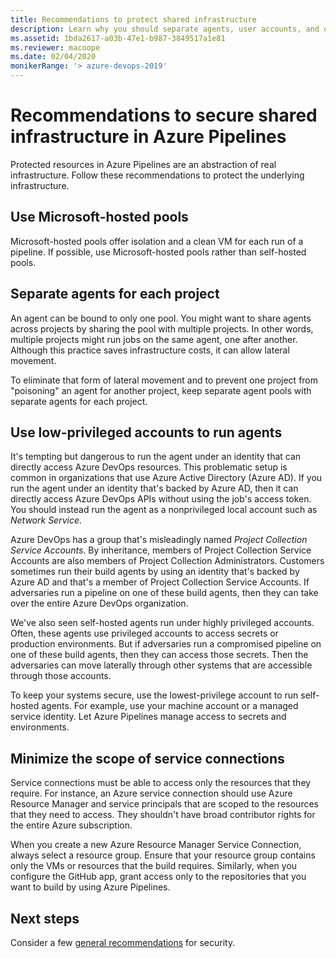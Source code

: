 ```yaml
---
title: Recommendations to protect shared infrastructure
description: Learn why you should separate agents, user accounts, and other infrastructure components.
ms.assetid: 1bda2617-a03b-47e1-b987-3849517a1e81
ms.reviewer: macoope
ms.date: 02/04/2020
monikerRange: '> azure-devops-2019'
---
```


# Recommendations to secure shared infrastructure in Azure Pipelines

Protected resources in Azure Pipelines are an abstraction of real infrastructure.
Follow these recommendations to protect the underlying infrastructure.

## Use Microsoft-hosted pools

Microsoft-hosted pools offer isolation and a clean VM for each run of a pipeline.
If possible, use Microsoft-hosted pools rather than self-hosted pools.

## Separate agents for each project

An agent can be bound to only one pool.
You might want to share agents across projects by sharing the pool with multiple projects.
In other words, multiple projects might run jobs on the same agent, one after another.
Although this practice saves infrastructure costs, it can allow lateral movement.

To eliminate that form of lateral movement and to prevent one project from "poisoning" an agent for another project, keep separate agent pools with separate agents for each project.

## Use low-privileged accounts to run agents

It's tempting but dangerous to run the agent under an identity that can directly access Azure DevOps resources.
This problematic setup is common in organizations that use Azure Active Directory (Azure AD).
If you run the agent under an identity that's backed by Azure AD, then it can directly access Azure DevOps APIs without using the job's access token.
You should instead run the agent as a nonprivileged local account such as _Network Service_.

Azure DevOps has a group that's misleadingly named _Project Collection Service Accounts_.
By inheritance, members of Project Collection Service Accounts are also members of Project Collection Administrators.
Customers sometimes run their build agents by using an identity that's backed by Azure AD and that's a member of Project Collection Service Accounts.
If adversaries run a pipeline on one of these build agents, then they can take over the entire Azure DevOps organization.

We've also seen self-hosted agents run under highly privileged accounts.
Often, these agents use privileged accounts to access secrets or production environments.
But if adversaries run a compromised pipeline on one of these build agents, then they can access those secrets.
Then the adversaries can move laterally through other systems that are accessible through those accounts.

To keep your systems secure, use the lowest-privilege account to run self-hosted agents.
For example, use your machine account or a managed service identity.
Let Azure Pipelines manage access to secrets and environments.

## Minimize the scope of service connections

Service connections must be able to access only the resources that they require.
For instance, an Azure service connection should use Azure Resource Manager and service principals that are scoped to the resources that they need to access.
They shouldn't have broad contributor rights for the entire Azure subscription.

When you create a new Azure Resource Manager Service Connection, always select a resource group.
Ensure that your resource group contains only the VMs or resources that the build requires.
Similarly, when you configure the GitHub app, grant access only to the repositories that you want to build by using Azure Pipelines.

## Next steps

Consider a few [general recommendations](misc.md) for security.
